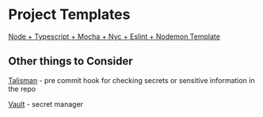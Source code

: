 # Project Templates

[Node + Typescript + Mocha + Nyc + Eslint + Nodemon Template](./node-typescript)

## Other things to Consider

[Talisman](https://github.com/thoughtworks/talisman) - pre commit hook for checking secrets or sensitive information in the repo

[Vault](https://github.com/hashicorp/vault) - secret manager
